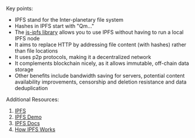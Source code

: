 Key points:

- IPFS stand for the Inter-planetary file system
- Hashes in IPFS start with "Qm..."
- The [js-ipfs library](https://js.ipfs.io/) allows you to use IPFS without having to run a local IPFS node
- It aims to replace HTTP by addressing file content (with hashes) rather than file locations
- It uses p2p protocols, making it a decentralized network
- It complements blockchain nicely, as it allows immutable, off-chain data storage
- Other benefits include bandwidth saving for servers, potential content availability improvements, censorship and deletion resistance and data deduplication

Additional Resources:

1. [IPFS](https://ipfs.io/)
2. [IPFS Demo](https://proto.school/mutable-file-system)
3. [IPFS Docs](https://docs.ipfs.io/)
4. [How IPFS Works](https://docs.ipfs.io/concepts/how-ipfs-works/)
